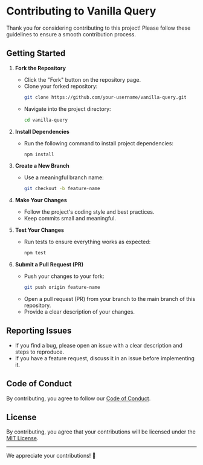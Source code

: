 # Contributing to Vanilla Query

Thank you for considering contributing to this project! Please follow these guidelines to ensure a smooth contribution process.

## Getting Started

1. **Fork the Repository**

   - Click the "Fork" button on the repository page.
   - Clone your forked repository:
     ```sh
     git clone https://github.com/your-username/vanilla-query.git
     ```
   - Navigate into the project directory:
     ```sh
     cd vanilla-query
     ```

2. **Install Dependencies**

   - Run the following command to install project dependencies:
     ```sh
     npm install
     ```

3. **Create a New Branch**

   - Use a meaningful branch name:
     ```sh
     git checkout -b feature-name
     ```

4. **Make Your Changes**

   - Follow the project's coding style and best practices.
   - Keep commits small and meaningful.

5. **Test Your Changes**

   - Run tests to ensure everything works as expected:
     ```sh
     npm test
     ```

6. **Submit a Pull Request (PR)**
   - Push your changes to your fork:
     ```sh
     git push origin feature-name
     ```
   - Open a pull request (PR) from your branch to the main branch of this repository.
   - Provide a clear description of your changes.

## Reporting Issues

- If you find a bug, please open an issue with a clear description and steps to reproduce.
- If you have a feature request, discuss it in an issue before implementing it.

## Code of Conduct

By contributing, you agree to follow our [Code of Conduct](CODE_OF_CONDUCT.md).

## License

By contributing, you agree that your contributions will be licensed under the [MIT License](LICENSE).

---

We appreciate your contributions! 🚀
